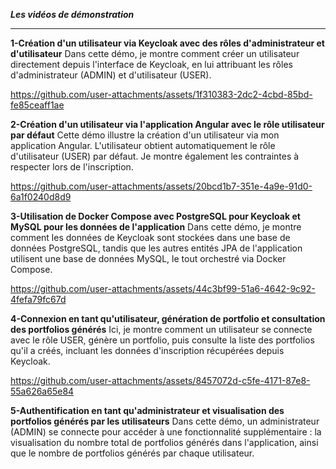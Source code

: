 ***Les vidéos de démonstration***
*********
**1-Création d'un utilisateur via Keycloak avec des rôles d'administrateur et d'utilisateur**
Dans cette démo, je montre comment créer un utilisateur directement depuis l'interface de Keycloak, en lui attribuant les rôles d'administrateur (ADMIN) et d'utilisateur (USER).


https://github.com/user-attachments/assets/1f310383-2dc2-4cbd-85bd-fe85ceaff1ae



**2-Création d'un utilisateur via l'application Angular avec le rôle utilisateur par défaut**
Cette démo illustre la création d'un utilisateur via mon application Angular. L'utilisateur obtient automatiquement le rôle d'utilisateur (USER) par défaut. Je montre également les contraintes à respecter lors de l'inscription.


https://github.com/user-attachments/assets/20bcd1b7-351e-4a9e-91d0-6a1f0240d8d9



**3-Utilisation de Docker Compose avec PostgreSQL pour Keycloak et MySQL pour les données de l'application**
Dans cette démo, je montre comment les données de Keycloak sont stockées dans une base de données PostgreSQL, tandis que les autres entités JPA de l'application utilisent une base de données MySQL, le tout orchestré via Docker Compose.


https://github.com/user-attachments/assets/44c3bf99-51a6-4642-9c92-4fefa79fc67d



**4-Connexion en tant qu'utilisateur, génération de portfolio et consultation des portfolios générés**
Ici, je montre comment un utilisateur se connecte avec le rôle USER, génère un portfolio, puis consulte la liste des portfolios qu'il a créés, incluant les données d'inscription récupérées depuis Keycloak.


https://github.com/user-attachments/assets/8457072d-c5fe-4171-87e8-55a626a65e84



**5-Authentification en tant qu'administrateur et visualisation des portfolios générés par les utilisateurs**
Dans cette démo, un administrateur (ADMIN) se connecte pour accéder à une fonctionnalité supplémentaire : la visualisation du nombre total de portfolios générés dans l'application, ainsi que le nombre de portfolios générés par chaque utilisateur.

